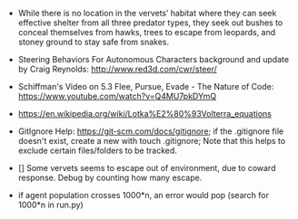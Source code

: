 * While there is no location in the vervets’ habitat where they can seek effective shelter from all three predator types, they seek out bushes to conceal themselves from hawks, trees to escape from leopards, and stoney ground to stay safe from snakes.
* Steering Behaviors For Autonomous Characters background and update by Craig Reynolds: http://www.red3d.com/cwr/steer/
* Schiffman's Video on 5.3 Flee, Pursue, Evade - The Nature of Code: https://www.youtube.com/watch?v=Q4MU7pkDYmQ
* https://en.wikipedia.org/wiki/Lotka%E2%80%93Volterra_equations

* GitIgnore Help: https://git-scm.com/docs/gitignore; if the .gitignore file doesn't exist, create a new with touch .gitignore; Note that this helps to exclude certain files/folders to be tracked.

* [] Some vervets seems to escape out of environment, due to coward response. Debug by counting how many escape.

* if agent population crosses 1000*n, an error would pop (search for 1000\*n in run.py)
